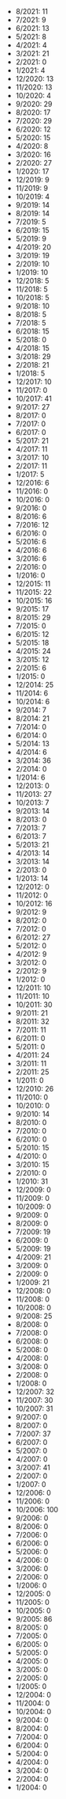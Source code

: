 *  8/2021: 11
*  7/2021: 9
*  6/2021: 13
*  5/2021: 8
*  4/2021: 4
*  3/2021: 21
*  2/2021: 0
*  1/2021: 4
*  12/2020: 13
*  11/2020: 13
*  10/2020: 4
*  9/2020: 29
*  8/2020: 17
*  7/2020: 29
*  6/2020: 12
*  5/2020: 15
*  4/2020: 8
*  3/2020: 16
*  2/2020: 27
*  1/2020: 17
*  12/2019: 9
*  11/2019: 9
*  10/2019: 4
*  9/2019: 14
*  8/2019: 14
*  7/2019: 5
*  6/2019: 15
*  5/2019: 9
*  4/2019: 20
*  3/2019: 19
*  2/2019: 10
*  1/2019: 10
*  12/2018: 5
*  11/2018: 5
*  10/2018: 5
*  9/2018: 10
*  8/2018: 5
*  7/2018: 5
*  6/2018: 15
*  5/2018: 0
*  4/2018: 15
*  3/2018: 29
*  2/2018: 21
*  1/2018: 5
*  12/2017: 10
*  11/2017: 0
*  10/2017: 41
*  9/2017: 27
*  8/2017: 0
*  7/2017: 0
*  6/2017: 0
*  5/2017: 21
*  4/2017: 11
*  3/2017: 10
*  2/2017: 11
*  1/2017: 5
*  12/2016: 6
*  11/2016: 0
*  10/2016: 0
*  9/2016: 0
*  8/2016: 6
*  7/2016: 12
*  6/2016: 0
*  5/2016: 6
*  4/2016: 6
*  3/2016: 6
*  2/2016: 0
*  1/2016: 0
*  12/2015: 11
*  11/2015: 22
*  10/2015: 16
*  9/2015: 17
*  8/2015: 29
*  7/2015: 0
*  6/2015: 12
*  5/2015: 18
*  4/2015: 24
*  3/2015: 12
*  2/2015: 6
*  1/2015: 0
*  12/2014: 25
*  11/2014: 6
*  10/2014: 6
*  9/2014: 7
*  8/2014: 21
*  7/2014: 0
*  6/2014: 0
*  5/2014: 13
*  4/2014: 6
*  3/2014: 36
*  2/2014: 0
*  1/2014: 6
*  12/2013: 0
*  11/2013: 27
*  10/2013: 7
*  9/2013: 14
*  8/2013: 0
*  7/2013: 7
*  6/2013: 7
*  5/2013: 21
*  4/2013: 14
*  3/2013: 14
*  2/2013: 0
*  1/2013: 14
*  12/2012: 0
*  11/2012: 0
*  10/2012: 16
*  9/2012: 9
*  8/2012: 0
*  7/2012: 0
*  6/2012: 27
*  5/2012: 0
*  4/2012: 9
*  3/2012: 0
*  2/2012: 9
*  1/2012: 0
*  12/2011: 10
*  11/2011: 10
*  10/2011: 30
*  9/2011: 21
*  8/2011: 32
*  7/2011: 11
*  6/2011: 0
*  5/2011: 0
*  4/2011: 24
*  3/2011: 11
*  2/2011: 25
*  1/2011: 0
*  12/2010: 26
*  11/2010: 0
*  10/2010: 0
*  9/2010: 14
*  8/2010: 0
*  7/2010: 0
*  6/2010: 0
*  5/2010: 15
*  4/2010: 0
*  3/2010: 15
*  2/2010: 0
*  1/2010: 31
*  12/2009: 0
*  11/2009: 0
*  10/2009: 0
*  9/2009: 0
*  8/2009: 0
*  7/2009: 19
*  6/2009: 0
*  5/2009: 19
*  4/2009: 21
*  3/2009: 0
*  2/2009: 0
*  1/2009: 21
*  12/2008: 0
*  11/2008: 0
*  10/2008: 0
*  9/2008: 25
*  8/2008: 0
*  7/2008: 0
*  6/2008: 0
*  5/2008: 0
*  4/2008: 0
*  3/2008: 0
*  2/2008: 0
*  1/2008: 0
*  12/2007: 32
*  11/2007: 30
*  10/2007: 31
*  9/2007: 0
*  8/2007: 0
*  7/2007: 37
*  6/2007: 0
*  5/2007: 0
*  4/2007: 0
*  3/2007: 41
*  2/2007: 0
*  1/2007: 0
*  12/2006: 0
*  11/2006: 0
*  10/2006: 100
*  9/2006: 0
*  8/2006: 0
*  7/2006: 0
*  6/2006: 0
*  5/2006: 0
*  4/2006: 0
*  3/2006: 0
*  2/2006: 0
*  1/2006: 0
*  12/2005: 0
*  11/2005: 0
*  10/2005: 0
*  9/2005: 86
*  8/2005: 0
*  7/2005: 0
*  6/2005: 0
*  5/2005: 0
*  4/2005: 0
*  3/2005: 0
*  2/2005: 0
*  1/2005: 0
*  12/2004: 0
*  11/2004: 0
*  10/2004: 0
*  9/2004: 0
*  8/2004: 0
*  7/2004: 0
*  6/2004: 0
*  5/2004: 0
*  4/2004: 0
*  3/2004: 0
*  2/2004: 0
*  1/2004: 0